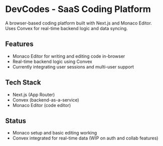 # DevCodes - SaaS Coding Platform

A browser-based coding platform built with Next.js and Monaco Editor. Uses Convex for real-time backend logic and data syncing.

## Features
- Monaco Editor for writing and editing code in-browser
- Real-time backend logic using Convex
- Currently integrating user sessions and multi-user support

## Tech Stack
- Next.js (App Router)
- Convex (backend-as-a-service)
- Monaco Editor (code editor)

## Status
- Monaco setup and basic editing working
- Convex integrated for real-time data (WIP on auth and collab features)

